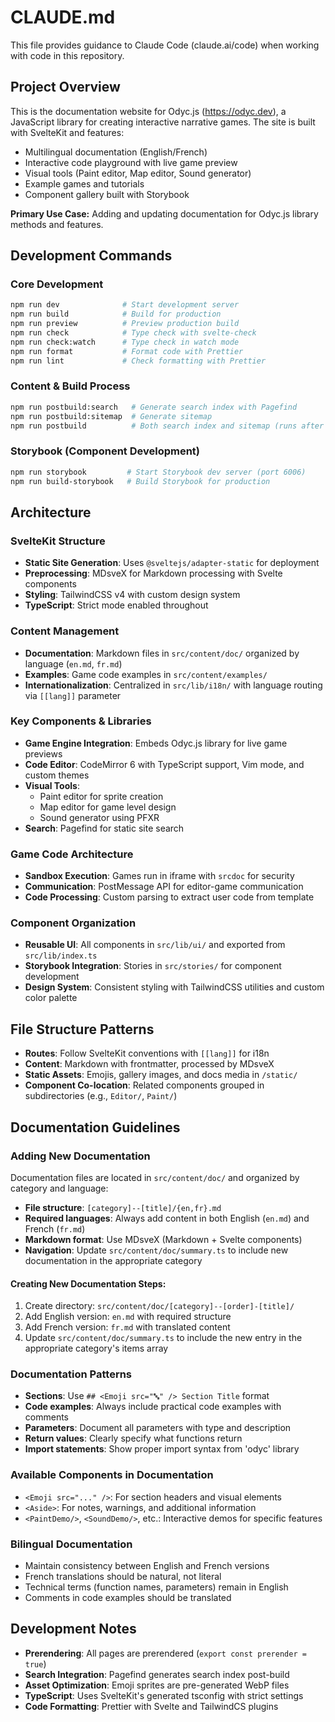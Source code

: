 # CLAUDE.md

This file provides guidance to Claude Code (claude.ai/code) when working with code in this repository.

## Project Overview

This is the documentation website for Odyc.js (https://odyc.dev), a JavaScript library for creating interactive narrative games. The site is built with SvelteKit and features:

- Multilingual documentation (English/French)
- Interactive code playground with live game preview
- Visual tools (Paint editor, Map editor, Sound generator)
- Example games and tutorials
- Component gallery built with Storybook

**Primary Use Case:** Adding and updating documentation for Odyc.js library methods and features.

## Development Commands

### Core Development

```bash
npm run dev              # Start development server
npm run build            # Build for production
npm run preview          # Preview production build
npm run check            # Type check with svelte-check
npm run check:watch      # Type check in watch mode
npm run format           # Format code with Prettier
npm run lint             # Check formatting with Prettier
```

### Content & Build Process

```bash
npm run postbuild:search   # Generate search index with Pagefind
npm run postbuild:sitemap  # Generate sitemap
npm run postbuild          # Both search index and sitemap (runs after build)
```

### Storybook (Component Development)

```bash
npm run storybook         # Start Storybook dev server (port 6006)
npm run build-storybook   # Build Storybook for production
```

## Architecture

### SvelteKit Structure

- **Static Site Generation**: Uses `@sveltejs/adapter-static` for deployment
- **Preprocessing**: MDsveX for Markdown processing with Svelte components
- **Styling**: TailwindCSS v4 with custom design system
- **TypeScript**: Strict mode enabled throughout

### Content Management

- **Documentation**: Markdown files in `src/content/doc/` organized by language (`en.md`, `fr.md`)
- **Examples**: Game code examples in `src/content/examples/`
- **Internationalization**: Centralized in `src/lib/i18n/` with language routing via `[[lang]]` parameter

### Key Components & Libraries

- **Game Engine Integration**: Embeds Odyc.js library for live game previews
- **Code Editor**: CodeMirror 6 with TypeScript support, Vim mode, and custom themes
- **Visual Tools**:
  - Paint editor for sprite creation
  - Map editor for game level design
  - Sound generator using PFXR
- **Search**: Pagefind for static site search

### Game Code Architecture

- **Sandbox Execution**: Games run in iframe with `srcdoc` for security
- **Communication**: PostMessage API for editor-game communication
- **Code Processing**: Custom parsing to extract user code from template

### Component Organization

- **Reusable UI**: All components in `src/lib/ui/` and exported from `src/lib/index.ts`
- **Storybook Integration**: Stories in `src/stories/` for component development
- **Design System**: Consistent styling with TailwindCSS utilities and custom color palette

## File Structure Patterns

- **Routes**: Follow SvelteKit conventions with `[[lang]]` for i18n
- **Content**: Markdown with frontmatter, processed by MDsveX
- **Static Assets**: Emojis, gallery images, and docs media in `/static/`
- **Component Co-location**: Related components grouped in subdirectories (e.g., `Editor/`, `Paint/`)

## Documentation Guidelines

### Adding New Documentation

Documentation files are located in `src/content/doc/` and organized by category and language:

- **File structure**: `[category]--[title]/{en,fr}.md`
- **Required languages**: Always add content in both English (`en.md`) and French (`fr.md`)
- **Markdown format**: Use MDsveX (Markdown + Svelte components)
- **Navigation**: Update `src/content/doc/summary.ts` to include new documentation in the appropriate category

#### Creating New Documentation Steps:

1. Create directory: `src/content/doc/[category]--[order]-[title]/`
2. Add English version: `en.md` with required structure
3. Add French version: `fr.md` with translated content
4. Update `src/content/doc/summary.ts` to include the new entry in the appropriate category's items array

### Documentation Patterns

- **Sections**: Use `## <Emoji src="🔤" /> Section Title` format
- **Code examples**: Always include practical code examples with comments
- **Parameters**: Document all parameters with type and description
- **Return values**: Clearly specify what functions return
- **Import statements**: Show proper import syntax from 'odyc' library

### Available Components in Documentation

- `<Emoji src="..." />`: For section headers and visual elements
- `<Aside>`: For notes, warnings, and additional information
- `<PaintDemo/>`, `<SoundDemo/>`, etc.: Interactive demos for specific features

### Bilingual Documentation

- Maintain consistency between English and French versions
- French translations should be natural, not literal
- Technical terms (function names, parameters) remain in English
- Comments in code examples should be translated

## Development Notes

- **Prerendering**: All pages are prerendered (`export const prerender = true`)
- **Search Integration**: Pagefind generates search index post-build
- **Asset Optimization**: Emoji sprites are pre-generated WebP files
- **TypeScript**: Uses SvelteKit's generated tsconfig with strict settings
- **Code Formatting**: Prettier with Svelte and TailwindCS plugins
